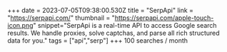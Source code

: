 +++
date = 2023-07-05T09:38:00.530Z
title = "SerpApi"
link = "https://serpapi.com/"
thumbnail = "https://serpapi.com/apple-touch-icon.png"
snippet="SerpApi is a real-time API to access Google search results. We handle proxies, solve captchas, and parse all rich structured data for you."
tags = ["api","serp"]
+++
100 searches / month
